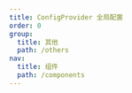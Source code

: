 ```yaml
---
title: ConfigProvider 全局配置
order: 0
group:
  title: 其他
  path: /others
nav:
  title: 组件
  path: /components
---
```


<code src="./demo/test.tsx">

<API src="./index.tsx"></API>
